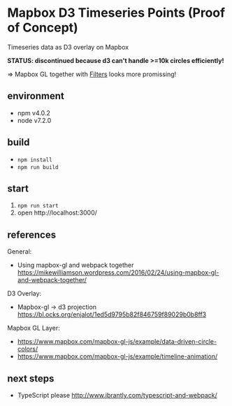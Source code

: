 # Mapbox D3 Timeseries Points (Proof of Concept)
Timeseries data as D3 overlay on Mapbox

**STATUS: discontinued because d3 can't handle >=10k circles efficiently!**

=> Mapbox GL together with [Filters](https://www.mapbox.com/mapbox-gl-style-spec/#types-filter) looks more promissing!

## environment
* npm v4.0.2
* node v7.2.0

## build
* `npm install`
* `npm run build`

## start
1. `npm run start`
2. open http://localhost:3000/

## references
General:
* Using mapbox-gl and webpack together
https://mikewilliamson.wordpress.com/2016/02/24/using-mapbox-gl-and-webpack-together/

D3 Overlay:
* Mapbox-gl -> d3 projection
https://bl.ocks.org/enjalot/1ed5d9795b82f846759f89029b0b8ff3

Mapbox GL Layer:
* https://www.mapbox.com/mapbox-gl-js/example/data-driven-circle-colors/
* https://www.mapbox.com/mapbox-gl-js/example/timeline-animation/

## next steps
* TypeScript please
http://www.jbrantly.com/typescript-and-webpack/